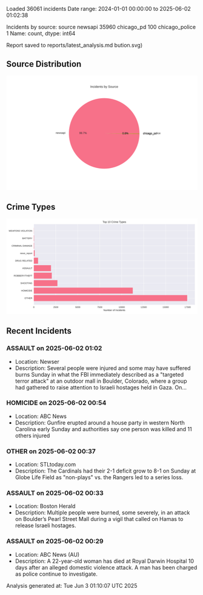 
Loaded 36061 incidents
Date range: 2024-01-01 00:00:00 to 2025-06-02 01:02:38

Incidents by source:
source
newsapi           35960
chicago_pd          100
chicago_police        1
Name: count, dtype: int64

Report saved to reports/latest_analysis.md
bution.svg)

## Source Distribution
![Source Distribution](images/source_distribution.svg)

## Crime Types
![Crime Types](images/crime_types.svg)

## Recent Incidents

### ASSAULT on 2025-06-02 01:02
- Location: Newser
- Description: Several people were injured and some may have suffered burns Sunday in what the FBI immediately described as a "targeted terror attack" at an outdoor mall in Boulder, Colorado, where a group had gathered to raise attention to Israeli hostages held in Gaza. On…


### HOMICIDE on 2025-06-02 00:54
- Location: ABC News
- Description: Gunfire erupted around a house party in western North Carolina early Sunday and authorities say one person was killed and 11 others injured


### OTHER on 2025-06-02 00:37
- Location: STLtoday.com
- Description: The Cardinals had their 2-1 deficit grow to 8-1 on Sunday at Globe Life Field as "non-plays" vs. the Rangers led to a series loss.


### ASSAULT on 2025-06-02 00:33
- Location: Boston Herald
- Description: Multiple people were burned, some severely, in an attack on Boulder’s Pearl Street Mall during a vigil that called on Hamas to release Israeli hostages.


### ASSAULT on 2025-06-02 00:29
- Location: ABC News (AU)
- Description: A 22-year-old woman has died at Royal Darwin Hospital 10 days after an alleged domestic violence attack. A man has been charged as police continue to investigate.

Analysis generated at: Tue Jun  3 01:10:07 UTC 2025
